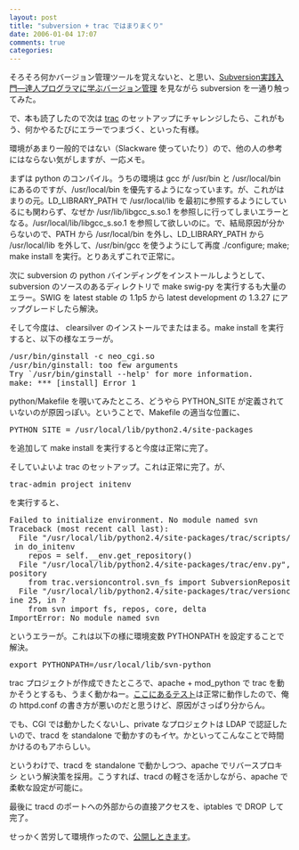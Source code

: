 ```yaml
---
layout: post
title: "subversion + trac ではまりまくり"
date: 2006-01-04 17:07
comments: true
categories: 
---
```

<p class="entryBody">
そろそろ何かバージョン管理ツールを覚えないと、と思い、<a href="http://www.amazon.co.jp/exec/obidos/ASIN/4274066134/httshemizorg-22/ref=nosim" target="_blank">Subversion実践入門―達人プログラマに学ぶバージョン管理</a> を見ながら subversion を一通り触ってみた。
</p>

<p class="entryBody">
で、本も読了したので次は <a href="http://projects.edgewall.com/trac/" target="_blank">trac</a> のセットアップにチャレンジしたら、これがもう、何かやるたびにエラーでつまづく、といった有様。
</p>

<p class="entryBody">
環境があまり一般的ではない（Slackware 使っていたり）ので、他の人の参考にはならない気がしますが、一応メモ。
</p>

<p class="entryBody">
まずは python のコンパイル。うちの環境は gcc が /usr/bin と /usr/local/bin にあるのですが、/usr/local/bin を優先するようになっています。が、これがはまりの元。LD_LIBRARY_PATH で /usr/local/lib を最初に参照するようにしているにも関わらず、なぜか /usr/lib/libgcc_s.so.1 を参照しに行ってしまいエラーとなる。/usr/local/lib/libgcc_s.so.1 を参照して欲しいのに。で、結局原因が分からないので、PATH から /usr/local/bin を外し、LD_LIBRARY_PATH から /usr/local/lib を外して、/usr/bin/gcc を使うようにして再度 ./configure; make; make install を実行。とりあえずこれで正常に。
</p>

<p class="entryBody">
次に subversion の python バインディングをインストールしようとして、subversion のソースのあるディレクトリで make swig-py を実行するも大量のエラー。SWIG を latest stable の 1.1p5 から latest development の 1.3.27 にアップグレードしたら解決。
</p>

<p class="entryBody">
そして今度は、 clearsilver のインストールでまたはまる。make install を実行すると、以下の様なエラーが。
</p>

<pre class="code">
/usr/bin/ginstall -c neo_cgi.so
/usr/bin/ginstall: too few arguments
Try `/usr/bin/ginstall --help' for more information.
make: *** [install] Error 1
</pre>

<p class="entryBody">
python/Makefile を覗いてみたところ、どうやら PYTHON_SITE が定義されていないのが原因っぽい。ということで、Makefile の適当な位置に、
</p>

<pre class="code">
PYTHON_SITE = /usr/local/lib/python2.4/site-packages
</pre>

<p class="entryBody">
を追加して make install を実行すると今度は正常に完了。
</p> 

<p class="entryBody">
そしていよいよ trac のセットアップ。これは正常に完了。が、
</p>

<pre class="code">
trac-admin project initenv
</pre>

<p class="entryBody">
を実行すると、
</p>

<pre class="code">
Failed to initialize environment. No module named svn
Traceback (most recent call last):
  File "/usr/local/lib/python2.4/site-packages/trac/scripts/admin.py", line 616,
 in do_initenv
    repos = self.__env.get_repository()
  File "/usr/local/lib/python2.4/site-packages/trac/env.py", line 155, in get_re
pository
    from trac.versioncontrol.svn_fs import SubversionRepository
  File "/usr/local/lib/python2.4/site-packages/trac/versioncontrol/svn_fs.py", l
ine 25, in ?
    from svn import fs, repos, core, delta
ImportError: No module named svn
</pre>

<p class="entryBody">
というエラーが。これは以下の様に環境変数 PYTHONPATH を設定することで解決。
</p>

<pre class="code">
export PYTHONPATH=/usr/local/lib/svn-python
</pre>

<p class="entryBody">
trac プロジェクトが作成できたところで、apache + mod_python で trac を動かそうとするも、うまく動かねー。<a href="http://www.modpython.org/live/mod_python-2.7.8/doc-html/inst-testing.html" target="_blank">ここにあるテスト</a>は正常に動作したので、俺の httpd.conf の書き方が悪いのだと思うけど、原因がさっぱり分からん。
</p>

<p class="entryBody">
でも、CGI では動かしたくないし、private なプロジェクトは LDAP で認証したいので、tracd を standalone で動かすのもイヤ。かといってこんなことで時間かけるのもアホらしい。
</p>

<p class="entryBody">
というわけで、tracd を standalone で動かしつつ、apache でリバースプロキシ という解決策を採用。こうすれば、tracd の軽さを活かしながら、apache で柔軟な設定が可能に。
</p>

<p class="entryBody">
最後に tracd のポートへの外部からの直接アクセスを、iptables で DROP して完了。
</p>

<p class="entryBody">
せっかく苦労して環境作ったので、<a href="http://trac.mizzy.org/public/browser" target="_blank">公開しときます</a>。
</p>